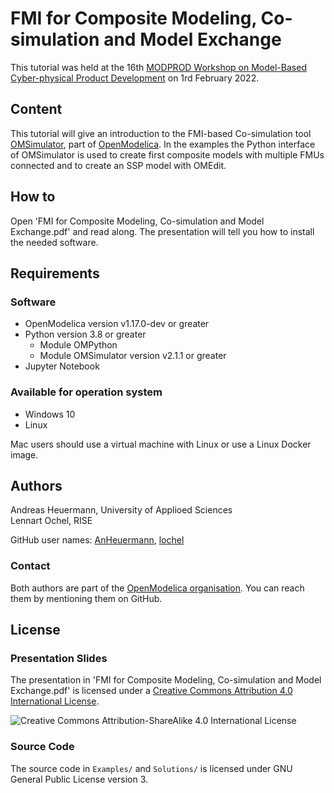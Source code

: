 # FMI for Composite Modeling, Co-simulation and Model Exchange

This tutorial was held at the 16th [MODPROD Workshop on Model-Based Cyber-physical Product Development](https://modprodblog.wordpress.com/) on 1rd February 2022.

## Content
This tutorial will give an introduction to the FMI-based Co-simulation tool
[OMSimulator](https://github.com/OpenModelica/OMSimulator),
part of [OpenModelica](https://github.com/OpenModelica/OpenModelica).
In the examples the Python interface of OMSimulator is used to create first composite
models with multiple FMUs connected and to create an SSP model with OMEdit.

## How to
Open 'FMI for Composite Modeling, Co-simulation and Model Exchange.pdf' and read along.
The presentation will tell you how to install the needed software.

## Requirements

### Software
- OpenModelica version v1.17.0-dev or greater
- Python version 3.8 or greater
  - Module OMPython
  - Module OMSimulator version v2.1.1 or greater
- Jupyter Notebook

### Available for operation system
- Windows 10
- Linux

Mac users should use a virtual machine with Linux or use a Linux Docker image.

## Authors
Andreas Heuermann, University of Applioed Sciences<br>
Lennart Ochel, RISE

GitHub user names: [AnHeuermann](https://github.com/AnHeuermann), [lochel](https://github.com/lochel)

### Contact
Both authors are part of the [OpenModelica organisation](https://github.com/OpenModelica). You can reach them by mentioning them on GitHub.

## License

### Presentation Slides
The presentation in 'FMI for Composite Modeling, Co-simulation and Model Exchange.pdf' is licensed under a [Creative Commons Attribution 4.0 International License](http://creativecommons.org/licenses/by/4.0/).

![Creative Commons Attribution-ShareAlike 4.0 International License](https://i.creativecommons.org/l/by/4.0/88x31.png)

### Source Code

The source code in `Examples/` and `Solutions/` is licensed under GNU General Public License version 3.
